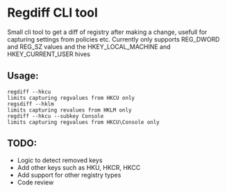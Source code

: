 # Regdiff CLI tool
Small cli tool to get a diff of registry after making a change, usefull for capturing settings from policies etc.
Currently only supports REG_DWORD and REG_SZ values and the HKEY_LOCAL_MACHINE and HKEY_CURRENT_USER hives

## Usage:
    regdiff --hkcu
    limits capturing regvalues from HKCU only
    regsdiff --hklm
    limits capturing revalues from HKLM only
    regdiff --hkcu --subkey Console
    limits capturing regvalues from HKCU\Console only
## TODO:
- Logic to detect removed keys
- Add other keys such as HKU, HKCR, HKCC
- Add support for other registry types
- Code review
